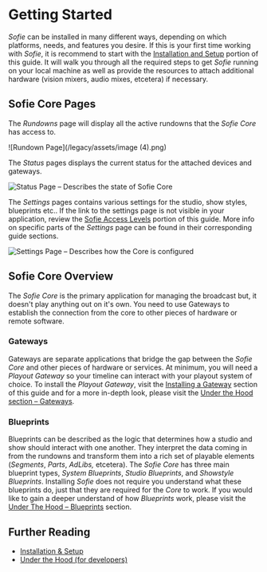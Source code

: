 # Getting Started

_Sofie_ can be installed in many different ways, depending on which platforms, needs, and features you desire. If this is your first time working with _Sofie_, it is recommend to start with the [Installation and Setup](../installation/) portion of this guide. It will walk you through all the required steps to get _Sofie_ running on your local machine as well as provide the resources to attach additional hardware \(vision mixers, audio mixes, etcetera\) if necessary. 

## Sofie Core Pages

The _Rundowns_ page will display all the active rundowns that the _Sofie Core_ has access to. 

![Rundown Page](/legacy/assets/image (4).png)

The _Status_ pages displays the current status for the attached devices and gateways.

![Status Page &#x2013; Describes the state of Sofie Core](/legacy/assets/status-page.jpg)

The _Settings_ pages contains various settings for the studio, show styles, blueprints etc.. If the link to the settings page is not visible in your application, review the [Sofie Access Levels](sofie-navigation.md) portion of this guide. More info on specific parts of the _Settings_ page can be found in their corresponding guide sections. 

![Settings Page &#x2013; Describes how the Core is configured](/legacy/assets/settings-page.jpg)

## Sofie Core Overview

The _Sofie_ _Core_ is the primary application for managing the broadcast but, it doesn't play anything out on it's own. You need to use Gateways to establish the connection from the core to other pieces of hardware or remote software. 

### Gateways

Gateways are separate applications that bridge the gap between the _Sofie Core_ and other pieces of hardware or services. At minimum, you will need a _Playout Gateway_ so your timeline can interact with your playout system of choice. To install the _Playout Gateway_, visit the [Installing a Gateway](../installation/installing-a-gateway/) section of this guide and for a more in-depth look, please visit the [Under the Hood section – Gateways](../under-the-hood/dictionary.md#gateways). 

### Blueprints

Blueprints can be described as the logic that determines how a studio and show should interact with one another. They interpret the data coming in from the rundowns and transform them into a rich set of playable elements \(_Segments_, _Parts_, _AdLibs,_ etcetera\). The _Sofie Core_ has three main blueprint types, _System Blueprints_, _Studio Blueprints_, and _Showstyle Blueprints_. Installing _Sofie_ does not require you understand what these blueprints do, just that they are required for the _Core_ to work. If you would like to gain a deeper understand of how _Blueprints_ work, please visit the [Under The Hood – Blueprints](../under-the-hood/dictionary.md#blueprints) section.

## Further Reading

* [Installation & Setup](../installation/)
* [Under the Hood \(for developers\)](../under-the-hood/)



